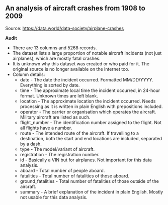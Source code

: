 ## An analysis of aircraft crashes from 1908 to 2009

Source: https://data.world/data-society/airplane-crashes

**Audit**

- There are 13 columns and 5268 records.
- The dataset lists a large proportion of notable aircraft incidents (not just airplanes), which are mostly fatal crashes.
- It is unknown why this dataset was created or who paid for it. The original source is no longer available on the internet too.
- Column details:
  - date - The date the incident occurred. Formatted MM/DD/YYYY. Everything is sorted by date.
  - time - The approximate local time the incident occurred, in 24-hour format. Unknown times are left blank.
  - location - The approximate location the incident occurred. Needs processing as it is written in plain English with prepositions included.
  - operator - The carrier or organisation which operates the aircraft. Military aircraft are listed as such.
  - flight_number - The identification number assigned to the flight. Not all flights have a number.
  - route - The intended route of the aircraft. If travelling to a destination, both the start and end locations are included, separated by a dash.
  - type - The model/variant of aircraft.
  - registration - The registration number.
  - id - Basically a VIN but for airplanes. Not important for this data analysis.
  - aboard - Total number of people aboard.
  - fatalities - Total number of fatalities of those aboard.
  - ground_fatalities - Total number of fatalities of those outside of the aircraft.
  - summary - A brief explanation of the incident in plain English. Mostly not usable for this data analysis.
